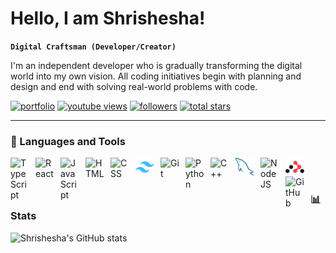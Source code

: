 # Hello, I am Shrishesha!

**`Digital Craftsman (Developer/Creator)`**

I'm an independent developer who is gradually transforming the digital world into my own vision. All coding initiatives begin with planning and design and end with solving real-world problems with code.


   <p align="left">
      <a href="https://www.youtube.com/@shrishesha4?sub_confirmation=1">
         <img alt="portfolio" title="My Works and all" src="https://custom-icon-badges.demolab.com/youtube/channel/subscribers/UCD-43OtkpyVEswAgfS1u_xQ?color=%23E05D44&label=Portfolio&logo=video&logoColor=white&style=for-the-badge&labelColor=CE4630"/></a> 
      <a href="https://shrishesha4.web.app/">
         <img alt="youtube views" title="YouTube views" src="https://custom-icon-badges.demolab.com/shrishesha4.web.app?color=%23E1AD0E&?logo=shrishesha&style=for-the-badge&labelColor=C79600"/></a> 
      <a href="https://github.com/Shrishesha4?tab=followers">
         <img alt="followers" title="Follow me on Github" src="https://custom-icon-badges.demolab.com/github/followers/Shrishesha4?color=236ad3&labelColor=1155ba&style=for-the-badge&logo=person-add&label=Follow&logoColor=white"/></a>
      <a href="https://github.com/Shrishesha4?tab=repositories&sort=stargazers">
         <img alt="total stars" title="Total stars on GitHub" src="https://custom-icon-badges.demolab.com/github/stars/Shrishesha4?color=55960c&style=for-the-badge&labelColor=488207&logo=star"/></a>
   </p>

---

### 🧰 Languages and Tools

<img align="left" alt="TypeScript" width="30px" style="padding-right:10px;" src="https://cdn.jsdelivr.net/gh/devicons/devicon/icons/typescript/typescript-plain.svg" />
<img align="left" alt="React" width="30px" style="padding-right:10px;" src="https://cdn.jsdelivr.net/gh/devicons/devicon/icons/react/react-original.svg" />
<img align="left" alt="JavaScript" width="30px" style="padding-right:10px;" src="https://cdn.jsdelivr.net/gh/devicons/devicon/icons/javascript/javascript-plain.svg" />
<img align="left" alt="HTML" width="30px" style="padding-right:10px;" src="https://cdn.jsdelivr.net/gh/devicons/devicon/icons/html5/html5-plain.svg" />
<img align="left" alt="CSS" width="30px" style="padding-right:10px;" src="https://cdn.jsdelivr.net/gh/devicons/devicon/icons/css3/css3-plain.svg" />
<img align="left" alt="TailwindCSS" width="30px" style="padding-right:10px;" src="https://raw.githubusercontent.com/devicons/devicon/v2.16.0/icons/tailwindcss/tailwindcss-original.svg" />
<img align="left" alt="Git" width="30px" style="padding-right:10px;" src="https://cdn.jsdelivr.net/gh/devicons/devicon/icons/git/git-original.svg" />
<img align="left" alt="Python" width="30px" style="padding-right:10px;" src="https://cdn.jsdelivr.net/gh/devicons/devicon/icons/python/python-plain.svg" />
<img align="left" alt="C++" width="30px" style="padding-right:10px;" src="https://cdn.jsdelivr.net/gh/devicons/devicon/icons/cplusplus/cplusplus-line.svg" />
<img align="left" alt="MySql" width="30px" style="padding-right:10px;" src="https://raw.githubusercontent.com/devicons/devicon/v2.16.0/icons/mysql/mysql-original.svg" />
<img align="left" alt="NodeJS" width="30px" style="padding-right:10px;" src="https://cdn.jsdelivr.net/gh/devicons/devicon/icons/nodejs/nodejs-original.svg" />
<img align="left" alt="ReactRouter" width="30px" style="padding-right:10px;" src="https://raw.githubusercontent.com/devicons/devicon/v2.16.0/icons/reactrouter/reactrouter-original.svg" />
<img align="left" alt="GitHub" width="30px" style="padding-right:10px;" src="https://cdn.jsdelivr.net/gh/devicons/devicon/icons/github/github-original.svg" />

<br />

#

### 📊 Stats

![Shrishesha's GitHub stats](https://github-readme-stats.vercel.app/api?username=shrishesha4&show_icons=true&theme=gruvbox)

<!-- ![GitHub Streak](https://streak-stats.demolab.com?user=Shrishesha4t&theme=gruvbox&border_radius=4.5) -->

#
<!--
<details>
 <summary><h3>Shrishesha's Coding Journey</h3></summary>
   I started my coding journey as a naive computer science student with a passion for learning everything I could about this programming world. And all the while, teaching myself App Development with a dream to build my own app, but that soon got overshadowed by my desire to excel in Web Development.
-->
[website]: https://shrishesha.web.app
[youtube]: https://youtube.com/shrishesha
